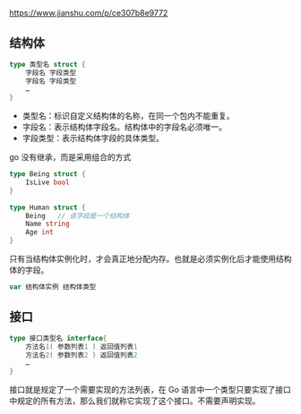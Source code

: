 https://www.jianshu.com/p/ce307b8e9772

## 结构体
```go
type 类型名 struct {
    字段名 字段类型
    字段名 字段类型
    …
}
```
* 类型名：标识自定义结构体的名称，在同一个包内不能重复。
* 字段名：表示结构体字段名。结构体中的字段名必须唯一。
* 字段类型：表示结构体字段的具体类型。

go 没有继承，而是采用组合的方式
```go
type Being struct {
    IsLive bool
}
 
type Human struct {
    Being   // 该字段是一个结构体
    Name string
    Age int
}
```
只有当结构体实例化时，才会真正地分配内存。也就是必须实例化后才能使用结构体的字段。
```go
var 结构体实例 结构体类型
```

## 接口
```go
type 接口类型名 interface{
    方法名1( 参数列表1 ) 返回值列表1
    方法名2( 参数列表2 ) 返回值列表2
    …
}
```
接口就是规定了一个需要实现的方法列表，在 Go 语言中一个类型只要实现了接口中规定的所有方法，那么我们就称它实现了这个接口。不需要声明实现。
